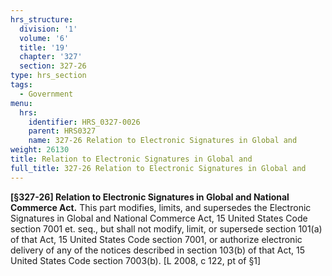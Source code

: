 ```yaml
---
hrs_structure:
  division: '1'
  volume: '6'
  title: '19'
  chapter: '327'
  section: 327-26
type: hrs_section
tags:
  - Government
menu:
  hrs:
    identifier: HRS_0327-0026
    parent: HRS0327
    name: 327-26 Relation to Electronic Signatures in Global and
weight: 26130
title: Relation to Electronic Signatures in Global and
full_title: 327-26 Relation to Electronic Signatures in Global and
---
```

**[§327-26] Relation to Electronic Signatures in Global and National Commerce Act.** This part modifies, limits, and supersedes the Electronic Signatures in Global and National Commerce Act, 15 United States Code section 7001 et. seq., but shall not modify, limit, or supersede section 101(a) of that Act, 15 United States Code section 7001, or authorize electronic delivery of any of the notices described in section 103(b) of that Act, 15 United States Code section 7003(b). [L 2008, c 122, pt of §1]